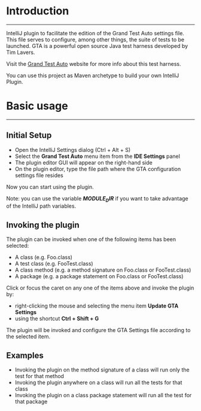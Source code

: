 Introduction
============
* * *

IntelliJ plugin to facilitate the edition of the Grand Test Auto settings file. This file serves to configure, among other things, the suite of tests to be launched.
GTA is a powerful open source Java test harness developed by Tim Lavers.

Visit the [Grand Test Auto](http://grandtestauto.org/ "GTA") website for more info about this test harness.

You can use this project as Maven archetype to build your own IntelliJ Plugin.

Basic usage
===========
* * *

Initial Setup
-------------

* Open the IntelliJ Settings dialog (Ctrl + Alt + S)
* Select the __Grand Test Auto__ menu item from the __IDE Settings__ panel
* The plugin editor GUI will appear on the right-hand side
* On the plugin editor, type the file path where the GTA configuration settings file resides

Now you can start using the plugin.

Note: you can use the variable __$MODULE_DIR$__ if you want to take advantage of the IntelliJ path variables.

Invoking the plugin
-------------------

The plugin can be invoked when one of the following items has been selected:

- A class (e.g. Foo.class)
- A test class (e.g. FooTest.class)
- A class method (e.g. a method signature on Foo.class or FooTest.class)
- A package (e.g. a package statement on Foo.class or FooTest.class)

Click or focus the caret on any one of the items above and invoke the plugin by:

* right-clicking the mouse and selecting the menu item __Update GTA Settings__
* using the shortcut __Ctrl + Shift + G__

The plugin will be invoked and configure the GTA Settings file according to the selected item.

Examples
--------

* Invoking the plugin on the method signature of a class will run only the test for that method
* Invoking the plugin anywhere on a class will run all the tests for that class
* Invoking the plugin on a class package statement will run all the test for that package
